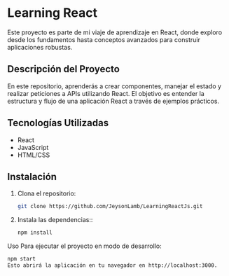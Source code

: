# Learning React

Este proyecto es parte de mi viaje de aprendizaje en React, donde exploro desde los fundamentos hasta conceptos avanzados para construir aplicaciones robustas.

## Descripción del Proyecto

En este repositorio, aprenderás a crear componentes, manejar el estado y realizar peticiones a APIs utilizando React. El objetivo es entender la estructura y flujo de una aplicación React a través de ejemplos prácticos.

## Tecnologías Utilizadas

- React
- JavaScript
- HTML/CSS

## Instalación

1. Clona el repositorio:
   ```bash
   git clone https://github.com/JeysonLamb/LearningReactJs.git

2. Instala las dependencias::
   ```bash
   npm install


Uso
Para ejecutar el proyecto en modo de desarrollo:
 ```bash
npm start
Esto abrirá la aplicación en tu navegador en http://localhost:3000.
